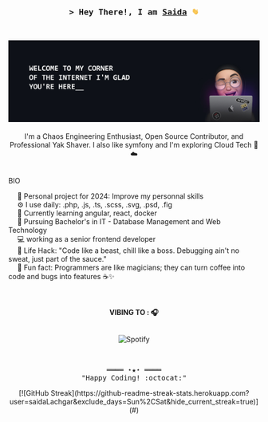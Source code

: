<!-- Intro  -->
<h3 align="center">
        <samp>&gt; Hey There!, I am
                <b><a target="_blank" href="https://saidalachgar.github.io">Saida</a> <img src="https://github.com/saidaLachgar/saidaLachgar/blob/main/etc/wave.gif?raw=true" height="14"></b>
        </samp>
</h3><br>

<div align="center">

![LACHGAR Saida](https://github.com/saidaLachgar/saidaLachgar/blob/main/etc/github-poster.jpg?raw=true)
</br><br>
I'm a Chaos Engineering Enthusiast, Open Source Contributor, and Professional Yak Shaver. I also like symfony and I'm exploring Cloud Tech 🎼 ☁️</br></br>
</div>



<!-- Bio -->
BIO</br>
<!-- &emsp; 𝑰 ❤️ 𝑭𝒓𝒐𝒏𝒕-𝒆𝒏𝒅 𝑫𝒆𝒗𝒆𝒍𝒐𝒑𝒎𝒆𝒏𝒕!<br> -->
&emsp; 🔭 Personal project for 2024: Improve my personnal skills</br>
&emsp; ⚙️ I use daily: .php, .js, .ts, .scss, .svg, .psd, .fig<br>
&emsp; 🌱 Currently learning angular, react, docker<br>
&emsp; 🏫 Pursuing Bachelor's in IT - Database Management and Web Technology<br>
&emsp; 💻 working as a senior frontend developer<br>
&emsp; 🎯 Life Hack: "Code like a beast, chill like a boss. Debugging ain't no sweat, just part of the sauce."<br>
&emsp; 👾 Fun fact: Programmers are like magicians; they can turn coffee into code and bugs into features ☕✨<br>
<br><br>


<!-- spotify -->
<div align="center">
<b>VIBING TO : 🎧 </b><br><br>

![Spotify](https://spotify-recently-played-readme.vercel.app/api?user=96gqhivzruyiy5iof4lzrzfxa)<br>
<!-- <img src="https://github.com/saidaLachgar/saidaLachgar/blob/main/etc/spotify-recent.png?raw=true" width="400px"> -->
</div><br>

<!-- Footer -->
<samp>
    <p align="center">
        ════ ⋆★⋆ ════
        <br>
        "Happy Coding! :octocat:"
    </p>
</samp>


<center>
[![GitHub Streak](https://github-readme-streak-stats.herokuapp.com?user=saidaLachgar&exclude_days=Sun%2CSat&hide_current_streak=true)](#)
</center>

